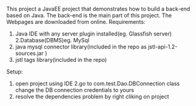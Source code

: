 This project a JavaEE project that demonstrates how to build a back-end based on Java. The back-end is the main part of this project. The Webpages
are downloaded from online.
Requirements:
1. Java IDE with any server plugin installed(eg. Glassfish server)
2.Database(DBMS)eg. MySql
3. java mysql connector library(included in the repo as jstl-api-1.2-sources.jar	)
4. jstl tags library(included in the repo)

Setup:
1. open project using IDE
2.go to com.test.Dao.DBConnection class
  change the DB connection credentials 
  to yours
3. resolve the dependencies problem by 
   right cliking on project
